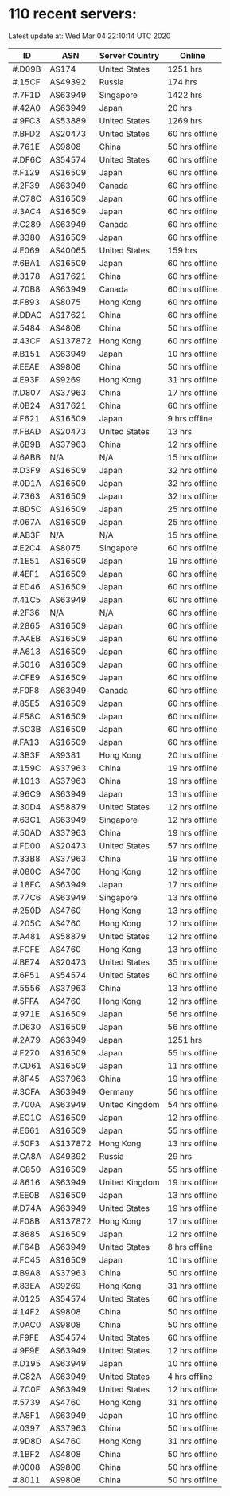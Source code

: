 # 110 recent servers:

Latest update at: Wed Mar 04 22:10:14 UTC 2020

| ID | ASN | Server Country | Online |
| -- | --- | -------------- | ------ |
| #.D09B | AS174 | United States | 1251 hrs |
| #.15CF | AS49392 | Russia | 174 hrs |
| #.7F1D | AS63949 | Singapore | 1422 hrs |
| #.42A0 | AS63949 | Japan | 20 hrs |
| #.9FC3 | AS53889 | United States | 1269 hrs |
| #.BFD2 | AS20473 | United States | 60 hrs offline |
| #.761E | AS9808 | China | 50 hrs offline |
| #.DF6C | AS54574 | United States | 60 hrs offline |
| #.F129 | AS16509 | Japan | 60 hrs offline |
| #.2F39 | AS63949 | Canada | 60 hrs offline |
| #.C78C | AS16509 | Japan | 60 hrs offline |
| #.3AC4 | AS16509 | Japan | 60 hrs offline |
| #.C289 | AS63949 | Canada | 60 hrs offline |
| #.3380 | AS16509 | Japan | 60 hrs offline |
| #.E069 | AS40065 | United States | 159 hrs |
| #.6BA1 | AS16509 | Japan | 60 hrs offline |
| #.3178 | AS17621 | China | 60 hrs offline |
| #.70B8 | AS63949 | Canada | 60 hrs offline |
| #.F893 | AS8075 | Hong Kong | 60 hrs offline |
| #.DDAC | AS17621 | China | 60 hrs offline |
| #.5484 | AS4808 | China | 50 hrs offline |
| #.43CF | AS137872 | Hong Kong | 60 hrs offline |
| #.B151 | AS63949 | Japan | 10 hrs offline |
| #.EEAE | AS9808 | China | 50 hrs offline |
| #.E93F | AS9269 | Hong Kong | 31 hrs offline |
| #.D807 | AS37963 | China | 17 hrs offline |
| #.0B24 | AS17621 | China | 60 hrs offline |
| #.F621 | AS16509 | Japan | 9 hrs offline |
| #.FBAD | AS20473 | United States | 13 hrs |
| #.6B9B | AS37963 | China | 12 hrs offline |
| #.6ABB | N/A | N/A | 15 hrs offline |
| #.D3F9 | AS16509 | Japan | 32 hrs offline |
| #.0D1A | AS16509 | Japan | 32 hrs offline |
| #.7363 | AS16509 | Japan | 32 hrs offline |
| #.BD5C | AS16509 | Japan | 25 hrs offline |
| #.067A | AS16509 | Japan | 25 hrs offline |
| #.AB3F | N/A | N/A | 15 hrs offline |
| #.E2C4 | AS8075 | Singapore | 60 hrs offline |
| #.1E51 | AS16509 | Japan | 19 hrs offline |
| #.4EF1 | AS16509 | Japan | 60 hrs offline |
| #.ED46 | AS16509 | Japan | 60 hrs offline |
| #.41C5 | AS63949 | Japan | 60 hrs offline |
| #.2F36 | N/A | N/A | 60 hrs offline |
| #.2865 | AS16509 | Japan | 60 hrs offline |
| #.AAEB | AS16509 | Japan | 60 hrs offline |
| #.A613 | AS16509 | Japan | 60 hrs offline |
| #.5016 | AS16509 | Japan | 60 hrs offline |
| #.CFE9 | AS16509 | Japan | 60 hrs offline |
| #.F0F8 | AS63949 | Canada | 60 hrs offline |
| #.85E5 | AS16509 | Japan | 60 hrs offline |
| #.F58C | AS16509 | Japan | 60 hrs offline |
| #.5C3B | AS16509 | Japan | 60 hrs offline |
| #.FA13 | AS16509 | Japan | 60 hrs offline |
| #.3B3F | AS9381 | Hong Kong | 20 hrs offline |
| #.159C | AS37963 | China | 19 hrs offline |
| #.1013 | AS37963 | China | 19 hrs offline |
| #.96C9 | AS63949 | Japan | 13 hrs offline |
| #.30D4 | AS58879 | United States | 12 hrs offline |
| #.63C1 | AS63949 | Singapore | 12 hrs offline |
| #.50AD | AS37963 | China | 19 hrs offline |
| #.FD00 | AS20473 | United States | 57 hrs offline |
| #.33B8 | AS37963 | China | 19 hrs offline |
| #.080C | AS4760 | Hong Kong | 12 hrs offline |
| #.18FC | AS63949 | Japan | 17 hrs offline |
| #.77C6 | AS63949 | Singapore | 13 hrs offline |
| #.250D | AS4760 | Hong Kong | 13 hrs offline |
| #.205C | AS4760 | Hong Kong | 12 hrs offline |
| #.A481 | AS58879 | United States | 12 hrs offline |
| #.FCFE | AS4760 | Hong Kong | 13 hrs offline |
| #.BE74 | AS20473 | United States | 35 hrs offline |
| #.6F51 | AS54574 | United States | 60 hrs offline |
| #.5556 | AS37963 | China | 13 hrs offline |
| #.5FFA | AS4760 | Hong Kong | 12 hrs offline |
| #.971E | AS16509 | Japan | 56 hrs offline |
| #.D630 | AS16509 | Japan | 56 hrs offline |
| #.2A79 | AS63949 | Japan | 1251 hrs |
| #.F270 | AS16509 | Japan | 55 hrs offline |
| #.CD61 | AS16509 | Japan | 11 hrs offline |
| #.8F45 | AS37963 | China | 19 hrs offline |
| #.3CFA | AS63949 | Germany | 56 hrs offline |
| #.700A | AS63949 | United Kingdom | 54 hrs offline |
| #.EC1C | AS16509 | Japan | 12 hrs offline |
| #.E661 | AS16509 | Japan | 55 hrs offline |
| #.50F3 | AS137872 | Hong Kong | 13 hrs offline |
| #.CA8A | AS49392 | Russia | 29 hrs |
| #.C850 | AS16509 | Japan | 55 hrs offline |
| #.8616 | AS63949 | United Kingdom | 19 hrs offline |
| #.EE0B | AS16509 | Japan | 13 hrs offline |
| #.D74A | AS63949 | United States | 19 hrs offline |
| #.F08B | AS137872 | Hong Kong | 17 hrs offline |
| #.8685 | AS16509 | Japan | 12 hrs offline |
| #.F64B | AS63949 | United States | 8 hrs offline |
| #.FC45 | AS16509 | Japan | 10 hrs offline |
| #.B9A8 | AS37963 | China | 50 hrs offline |
| #.83EA | AS9269 | Hong Kong | 31 hrs offline |
| #.0125 | AS54574 | United States | 60 hrs offline |
| #.14F2 | AS9808 | China | 50 hrs offline |
| #.0AC0 | AS9808 | China | 50 hrs offline |
| #.F9FE | AS54574 | United States | 60 hrs offline |
| #.9F9E | AS63949 | United States | 12 hrs offline |
| #.D195 | AS63949 | Japan | 10 hrs offline |
| #.C82A | AS63949 | United States | 4 hrs offline |
| #.7C0F | AS63949 | United States | 12 hrs offline |
| #.5739 | AS4760 | Hong Kong | 31 hrs offline |
| #.A8F1 | AS63949 | Japan | 10 hrs offline |
| #.0397 | AS37963 | China | 50 hrs offline |
| #.9D8D | AS4760 | Hong Kong | 31 hrs offline |
| #.1BF2 | AS4808 | China | 50 hrs offline |
| #.0008 | AS9808 | China | 50 hrs offline |
| #.8011 | AS9808 | China | 50 hrs offline |

